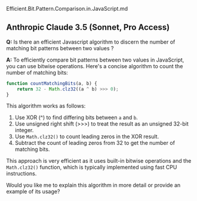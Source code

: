 Efficient.Bit.Pattern.Comparison.in.JavaScript.md

## Anthropic Claude 3.5 (Sonnet, Pro Access)

**Q:** Is there an efficient Javascript algorithm to discern the number of matching bit patterns between two values ?​​​​​​​​​​​​​​​​

**A:** To efficiently compare bit patterns between two values in JavaScript, you can use bitwise operations. Here's a concise algorithm to count the number of matching bits:

```javascript
function countMatchingBits(a, b) {
    return 32 - Math.clz32((a ^ b) >>> 0);
}
```

This algorithm works as follows:

1. Use XOR (^) to find differing bits between `a` and `b`.
2. Use unsigned right shift (>>>) to treat the result as an unsigned 32-bit integer.
3. Use `Math.clz32()` to count leading zeros in the XOR result.
4. Subtract the count of leading zeros from 32 to get the number of matching bits.

This approach is very efficient as it uses built-in bitwise operations and the `Math.clz32()` function, which is typically implemented using fast CPU instructions.

Would you like me to explain this algorithm in more detail or provide an example of its usage?​​​​​​​​​​​​​​​​
